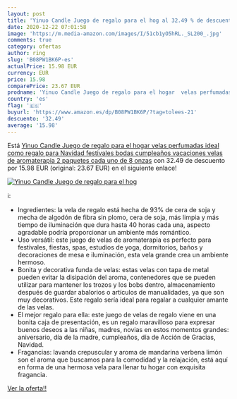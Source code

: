 ```yaml
---
layout: post
title: 'Yinuo Candle Juego de regalo para el hog al 32.49 % de descuento'
date: 2020-12-22 07:01:58
image: 'https://m.media-amazon.com/images/I/51cb1yO5hRL._SL200_.jpg'
comments: true
category: ofertas
author: ring
slug: 'B08PW1BK6P-es'
actualPrice: 15.98 EUR
currency: EUR
price: 15.98
comparePrice: 23.67 EUR
prodname: 'Yinuo Candle Juego de regalo para el hogar  velas perfumadas  ideal como regalo para Navidad  festivales  bodas  cumpleaños  vacaciones  velas de aromaterapia  2 paquetes  cada uno de 8 onzas'
country: 'es'
flag: '🇪🇸'
buyurl: 'https://www.amazon.es/dp/B08PW1BK6P/?tag=tolees-21'
descuento: '32.49'
average: '15.98'
---
```


Está [Yinuo Candle Juego de regalo para el hogar  velas perfumadas  ideal como regalo para Navidad  festivales  bodas  cumpleaños  vacaciones  velas de aromaterapia  2 paquetes  cada uno de 8 onzas](https://www.amazon.es/dp/B08PW1BK6P/?tag=tolees-21) con 32.49 de descuento por 15.98 EUR (original: 23.67 EUR) en el siguiente enlace!

[![Yinuo Candle Juego de regalo para el hog](https://m.media-amazon.com/images/I/51cb1yO5hRL._SL200_.jpg)](https://www.amazon.es/dp/B08PW1BK6P/?tag=tolees-21)

ℹ️:

- Ingredientes: la vela de regalo está hecha de 93% de cera de soja y mecha de algodón de fibra sin plomo, cera de soja, más limpia y más tiempo de iluminación que dura hasta 40 horas cada una, aspecto agradable podría proporcionar un ambiente más romántico.
- Uso versátil: este juego de velas de aromaterapia es perfecto para festivales, fiestas, spas, estudios de yoga, dormitorios, baños y decoraciones de mesa e iluminación, esta vela grande crea un ambiente hermoso.
- Bonita y decorativa funda de velas: estas velas con tapa de metal pueden evitar la disipación del aroma, contenedores que se pueden utilizar para mantener los trozos y los bobs dentro, almacenamiento después de guardar abalorios o artículos de manualidades, ya que son muy decorativos. Este regalo sería ideal para regalar a cualquier amante de las velas.
- El mejor regalo para ella: este juego de velas de regalo viene en una bonita caja de presentación, es un regalo maravilloso para expresar buenos deseos a las niñas, madres, novias en estos momentos grandes: aniversario, día de la madre, cumpleaños, día de Acción de Gracias, Navidad.
- Fragancias: lavanda crepuscular y aroma de mandarina verbena limón son el aroma que buscamos para la comodidad y la relajación, está aquí en forma de una hermosa vela para llenar tu hogar con exquisita fragancia.

[Ver la oferta!!](https://www.amazon.es/dp/B08PW1BK6P/?tag=tolees-21)

